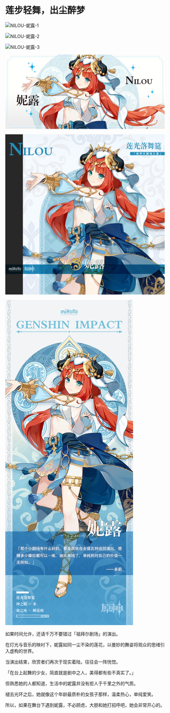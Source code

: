 # 莲步轻舞，出尘醉梦

![NILOU-妮露-1](./../D动图/NILOU-妮露-1.gif)

![NILOU-妮露-2](./../D动图/NILOU-妮露-2.gif)

![NILOU-妮露-3](./../D动图/NILOU-妮露-3.gif)

![NILOU-妮露](./../A小卡/NILOU-妮露.jpg)

![NILOU-妮露](./../B方形卡/NILOU-妮露.jpg)

![NILOU-妮露](./../C立绘/NILOU-妮露.jpg)

如果时间允许，还请千万不要错过「祖拜尔剧场」的演出。

在灯光与音乐的映衬下，妮露如同一尘不染的莲花，以曼妙的舞姿将观众的思绪引入虚构的世界。

当演出结束，欣赏者们再次于现实着陆，往往会一阵恍惚。

「在台上起舞的少女，简直就是剧中之人，美得都有些不真实了。」

但熟悉她的人都知道，生活中的妮露并没有拒人于千里之外的气质。

褪去光环之后，她就像这个年龄最质朴的女孩子那样，温柔热心，单纯爱笑。

所以，如果在舞台下遇到妮露，不必顾虑，大胆和她打招呼吧，她会非常开心的。